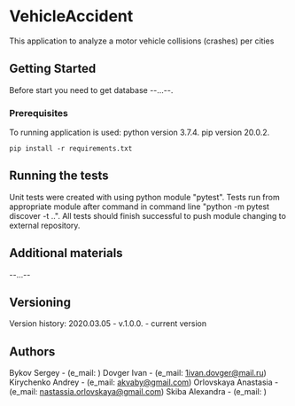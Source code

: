 # VehicleAccident

This application to analyze a motor vehicle collisions (crashes) per cities

## Getting Started

Before start you need to get database --...--.


### Prerequisites

To running application is used:
python version 3.7.4.
pip version 20.0.2.
```
pip install -r requirements.txt
```

## Running the tests

Unit tests were created with using python module "pytest".
Tests run from appropriate module after command in command line "python -m pytest discover -t ..".
All tests should finish successful to push module changing to external repository.

## Additional materials

--...--

## Versioning

Version history:
2020.03.05 - v.1.0.0. - current version

## Authors

Bykov Sergey - (e_mail: )
Dovger Ivan - (e_mail: 1ivan.dovger@mail.ru)
Kirychenko Andrey - (e_mail: akvaby@gmail.com)
Orlovskaya Anastasia - (e_mail: nastassia.orlovskaya@gmail.com)
Skiba Alexandra - (e_mail: )